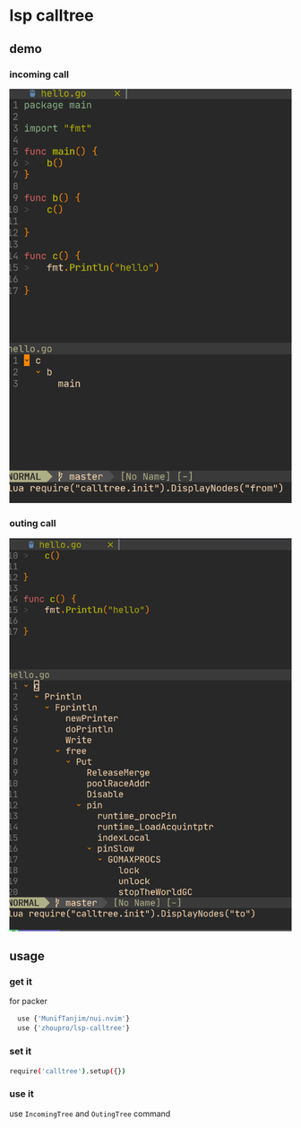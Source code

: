 # lsp calltree

## demo
### incoming call
![incoming](img/incoming.png)

### outing call
![outing](img/outing.png)

## usage

### get it
for packer
```bash
  use {'MunifTanjim/nui.nvim'}
  use {'zhoupro/lsp-calltree'}
```
### set it
```bash
require('calltree').setup({})
```
### use it
use `IncomingTree` and `OutingTree` command
